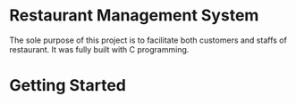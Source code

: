 # Restaurant Management System
The sole purpose of this project is to facilitate both customers and staffs of restaurant. It was fully built with C programming.
# Getting Started


